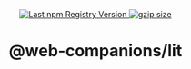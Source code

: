 <div align="center">
  <a href="https://www.npmjs.com/package/@web-companions/lit">
    <img src="https://img.shields.io/npm/v/@web-companions/lit.svg?maxAge=86400" alt="Last npm Registry Version">
  </a>
  <a href="https://bundlephobia.com/result?p=@web-companions/lit">
    <img alt="gzip size" src="https://badgen.net/bundlephobia/minzip/@web-companions/lit" />
  </a>
</div>

<h1 align="center">@web-companions/lit</h1>